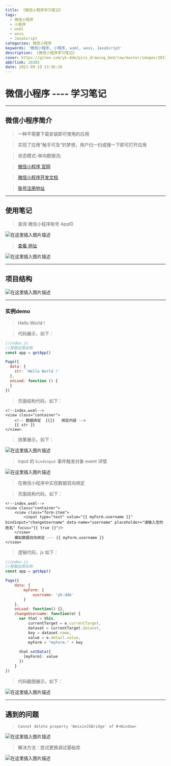 ```yaml
---
title: 《微信小程序学习笔记》
tags:
  - 微信小程序
  - 小程序
  - wxml
  - wxss
  - JavaScript
categories: 微信小程序
keywords: '微信小程序, 小程序, wxml, wxss, JavaScript'
description: 《微信小程序学习笔记》
cover: https://gitee.com/yk-ddm/picx_drawing_bed/raw/master/images/20210919195310.png
abbrlink: 20305
date: 2021-09-19 13:36:26
---
```



# 微信小程序 ---- 学习笔记
<hr />

## 微信小程序简介
> 一种不需要下载安装即可使用的应用

> 实现了应用“触手可及”的梦想，用户扫一扫或搜一下即可打开应用

> 状态模式-单向数据流;

> [微信小程序 官网](https://mp.weixin.qq.com/wxamp/home/guide?lang=zh_CN&token=1701719263)

> [微信小程序开发文档](https://developers.weixin.qq.com/miniprogram/dev/framework/)

> [账号注册地址](https://mp.weixin.qq.com/wxopen/waregister?action=step1&token=&lang=zh_CN)

<hr />

## 使用笔记
> 查询 微信小程序账号 AppID 

![在这里插入图片描述](https://img-blog.csdnimg.cn/b867cd87bbdf49e9b11a4a65d09b86f5.png)
> [查看 地址](https://mp.weixin.qq.com/wxamp/basicprofile/index?token=1701719263&lang=zh_CN)

![在这里插入图片描述](https://img-blog.csdnimg.cn/b79937bf069f4c10aa008a36bb72612e.png?x-oss-process=image/watermark,type_ZHJvaWRzYW5zZmFsbGJhY2s,shadow_50,text_Q1NETiBAeWstZGRt,size_20,color_FFFFFF,t_70,g_se,x_16)
<hr />

## 项目结构
![在这里插入图片描述](https://img-blog.csdnimg.cn/2113796ec7294ae9acd20d0a0f09f694.png?x-oss-process=image/watermark,type_ZHJvaWRzYW5zZmFsbGJhY2s,shadow_50,text_Q1NETiBAeWstZGRt,size_20,color_FFFFFF,t_70,g_se,x_16)
<hr />

### 实例demo
> Hello World !

> 代码展示，如下：

```js
//index.js
//获取应用实例
const app = getApp()

Page({
  data: {
    str: 'Hello World !'
  },
  onLoad: function () {
  }
})

```

> 页面结构代码，如下：

```wxml
<!--index.wxml-->
<view class="container">
	<!-- 数据绑定  {{}}   绑定内容 -->
    {{ str }}
</view>

```

> 效果展示，如下：

![在这里插入图片描述](https://img-blog.csdnimg.cn/1f5eecda6c7047e7a5192f2d062da195.png)
> input 的 `bindinput` 事件触发对象 event 详情

![在这里插入图片描述](https://img-blog.csdnimg.cn/9bb78a8b15834be39cef9f353adcec1f.png)
> 在微信小程序中实现数据双向绑定

> 页面结构代码，如下：

```wxml
<!--index.wxml-->
<view class="container">
    <view class="form-item">
        <input type="text" value="{{ myForm.username }}" bindinput="changeUsername" data-name="username" placeholder="请输入您的姓名" focus="{{ true }}"/>
    </view>
    模拟数据双向绑定 --- {{ myForm.username }}
</view>

```

> 逻辑代码，js 如下：

```js
//index.js
//获取应用实例
const app = getApp()

Page({
    data: {
        myForm: {
            username: 'yk-ddm'
        }
    },
    onLoad: function() {},
    changeUsername: function(e) {
      var that = this,
          currentTarget = e.currentTarget,
          dataset = currentTarget.dataset,
          key = dataset.name,
          value = e.detail.value,
          myForm = "myForm." + key
      
      that.setData({
        [myForm]: value
      })
    }
})
```

> 代码截图展示，如下：

![在这里插入图片描述](https://img-blog.csdnimg.cn/b8c7d954d72e4478abdd6684e4070b47.png?x-oss-process=image/watermark,type_ZHJvaWRzYW5zZmFsbGJhY2s,shadow_50,text_Q1NETiBAeWstZGRt,size_20,color_FFFFFF,t_70,g_se,x_16)


<hr />

## 遇到的问题
> `Cannot delete property 'WeixinJSBridge' of #<Window>`

![在这里插入图片描述](https://img-blog.csdnimg.cn/fb26a9d382d24a0e8ca2c78d3d63a300.png)
> 解决方法：尝试更换调试基础库

![在这里插入图片描述](https://img-blog.csdnimg.cn/a38f07bd91e84a27bc24c9d274c43d47.png?x-oss-process=image/watermark,type_ZHJvaWRzYW5zZmFsbGJhY2s,shadow_50,text_Q1NETiBAeWstZGRt,size_20,color_FFFFFF,t_70,g_se,x_16)
